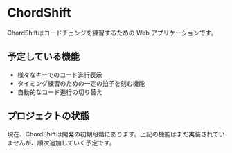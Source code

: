 ChordShift
===

ChordShiftはコードチェンジを練習するための Web アプリケーションです。

## 予定している機能

- 様々なキーでのコード進行表示
- タイミング練習のための一定の拍子を刻む機能
- 自動的なコード進行の切り替え

## プロジェクトの状態

現在、ChordShiftは開発の初期段階にあります。上記の機能はまだ実装されていませんが、順次追加していく予定です。
